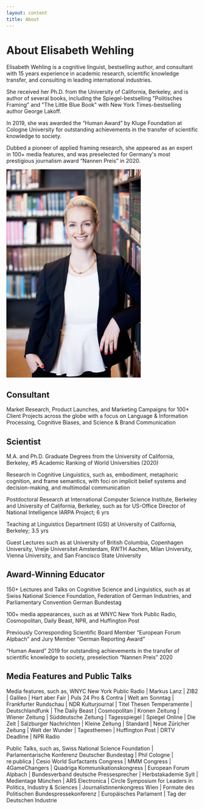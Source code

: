 ```yaml
---
layout: content
title: About
---
```

<H1>
    About Elisabeth Wehling
</H1>
<div class="about">
    <div>
        <p>Elisabeth Wehling is a cognitive linguist, bestselling author, and consultant with 15 years
            experience in academic research, scientific knowledge transfer, and consulting in leading
            international industries.
        </p>
        <p>She received her Ph.D. from the University of California, Berkeley, and is author of several
            books, including the Spiegel-bestselling "Politisches Framing" and "The Little Blue Book"
            with
            New York Times-bestselling author George Lakoff.
        </p>
        <p>In 2019, she was awarded the “Human Award” by Kluge Foundation at Cologne University for
            outstanding achievements in the transfer of scientific knowledge to society.</p>
        <p>Dubbed a pioneer of applied framing research, she appeared as an expert in 100+ media
            features,
            and was preselected for Germany's most prestigious journalism award “Nannen Preis” in 2020.
        </p>
    </div>
    <img src="pictures/about.jpg"/>
</div>
<h2>Consultant</h2>
<div>
    <p>Market Research, Product Launches, and Marketing Campaigns for 100+ Client Projects across the
        globe
        with a focus on Language & Information Processing, Cognitive Biases, and Science & Brand
        Communication</p>
</div>
<h2>Scientist</h2>
<div>
    <p>M.A. and Ph.D. Graduate Degrees from the University of California, Berkeley, #5 Academic Ranking
        of World Universities (2020)</p>
    <p>Research in Cognitive Linguistics, such as, embodiment, metaphoric cognition, and frame
        semantics, with foci on implicit belief systems and decision-making, and multimodal
        communication</p>
    <p>Postdoctoral Research at International Computer Science Institute, Berkeley and University of
        California, Berkeley, such as for US-Office Director of National Intelligence IARPA Project; 6
        yrs</p>
    <p>Teaching at Linguistics Department (GSI) at University of California, Berkeley; 3.5 yrs</p>
    <p>Guest Lectures such as at University of British Columbia, Copenhagen University, Vreije
        Universitet Amsterdam, RWTH Aachen, Milan University, Vienna University, and San Francisco State
        University</p>
</div>
<h2>Award-Winning Educator</h2>
<div>
    <p>150+ Lectures and Talks on Cognitive Science and Linguistics, such as at Swiss National Science
        Foundation, Federation of German Industries, and Parliamentary Convention German Bundestag</p>
    <p>100+ media appearances, such as at WNYC New York Public Radio, Cosmopolitan, Daily Beast, NPR,
        and
        Huffington Post</p>
    <p>Previously Corresponding Scientific Board Member “European Forum Alpbach” and Jury Member “German
        Reporting Award”</p>
    <p>“Human Award” 2019 for outstanding achievements in the transfer of scientific knowledge to
        society, preselection “Nannen Preis” 2020</p>
</div>
<h2>Media Features and Public Talks</h2>
<div>
    <p>Media features, such as, WNYC New York Public Radio | Markus Lanz | ZIB2 | Galileo | Hart aber
        Fair | Puls 24 Pro & Contra | Welt am Sonntag | Frankfurter Rundschau | NDR Kulturjournal |
        Titel Thesen Temperamente | Deutschlandfunk | The Daily Beast | Cosmopolitan | Kronen Zeitung |
        Wiener Zeitung | Süddeutsche Zeitung | Tagesspiegel | Spiegel Online | Die Zeit | Salzburger
        Nachrichten | Kleine Zeitung | Standard | Neue Züricher Zeitung | Welt der Wunder | Tagesthemen
        | Huffington Post | DRTV Deadline | NPR Radio</p>
    <p>Public Talks, such as, Swiss National Science Foundation | Parlamentarische Konferenz Deutscher
        Bundestag | Phil Cologne | re:publica | Cesio World Surfactants Congress | MMM Congress |
        4GameChangers | Quadriga Kommunikationskongress | European Forum Alpbach | Bundesverband
        deutsche Pressesprecher | Herbstakademie Sylt | Medientage München | ARS Electronica | Circle
        Symposium for Leaders in Politics, Industry & Sciences | Journalistinnenkongress Wien | Formate
        des Politischen Bundespressekonferenz | Europäisches Parlament | Tag der Deutschen Industrie</p>
</div>